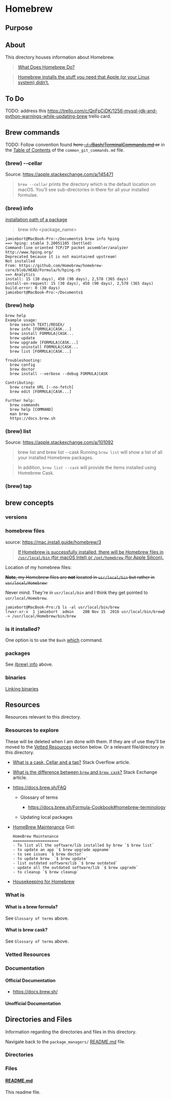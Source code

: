 # Homebrew

## Purpose

<!-- The purpose of this directory is to [...]. -->

## About

This directory houses information about Homebrew.

> [What Does Homebrew Do?](https://brew.sh/)

> [Homebrew installs the stuff you need that Apple (or your Linux system) didn’t.](https://brew.sh/)

<!-- [Some information about this directory.] -->

## To Do

TODO: address this https://trello.com/c/QnFpCjDK/1256-mysql-jdk-and-python-warnings-while-updating-brew trello card.

## Brew commands

TODO: Follow convention found ~~here [../../Bash/TerminalCommands.md](../../Bash/TerminalCommands.md) or~~ in the [Table of Contents](../../../Git/common_git_commands.md#table-of-contents) of the `common_git_commands.md` file.

### (brew) --cellar

Source: https://apple.stackexchange.com/a/145471

> `brew --cellar` prints the directory which is the default location on macOS. You'll see sub-directories in there for all your installed formulae.

### (brew) info

[installation path of a package](https://apple.stackexchange.com/questions/145437/where-can-i-find-the-installed-package-path-via-brew)

> brew info <package_name>

```
jamiebort@MacBook-Pro:~/Documents$ brew info hping
==> hping: stable 3.20051105 (bottled)
Command-line oriented TCP/IP packet assembler/analyzer
http://www.hping.org/
Deprecated because it is not maintained upstream!
Not installed
From: https://github.com/Homebrew/homebrew-core/blob/HEAD/Formula/h/hping.rb
==> Analytics
install: 15 (30 days), 450 (90 days), 2,578 (365 days)
install-on-request: 15 (30 days), 450 (90 days), 2,578 (365 days)
build-error: 0 (30 days)
jamiebort@MacBook-Pro:~/Documents$
```

### (brew) help

```
brew help
Example usage:
  brew search TEXT|/REGEX/
  brew info [FORMULA|CASK...]
  brew install FORMULA|CASK...
  brew update
  brew upgrade [FORMULA|CASK...]
  brew uninstall FORMULA|CASK...
  brew list [FORMULA|CASK...]

Troubleshooting:
  brew config
  brew doctor
  brew install --verbose --debug FORMULA|CASK

Contributing:
  brew create URL [--no-fetch]
  brew edit [FORMULA|CASK...]

Further help:
  brew commands
  brew help [COMMAND]
  man brew
  https://docs.brew.sh
```

### (brew) list

Source: https://apple.stackexchange.com/a/101092

> brew list and brew list --cask
> Running `brew list` will show a list of all your installed Homebrew packages.

> In addition, `brew list --cask` will provide the items installed using Homebrew Cask.

### (brew) tap

## brew concepts

### versions

### homebrew files

source: https://mac.install.guide/homebrew/3

> [If Homebrew is successfully installed, there will be Homebrew files in `/usr/local/bin` (for macOS Intel) or `/opt/homebrew` (for Apple Silicon).](<https://mac.install.guide/homebrew/3#:~:text=If%20Homebrew%20is%20successfully%20installed,homebrew%20(for%20Apple%20Silicon).>)

Location of my homebrew files:

~~**Note**, my Homebrew files are **not** located in `usr/local/bin` but rather in `usr/local/Homebrew`.~~

Never mind. They're in `usr/local/bin` and I think they get pointed to `usr/local/Homebrew`.

```
jamiebort@MacBook-Pro:/$ ls -al usr/local/bin/brew
lrwxr-xr-x  1 jamiebort  admin    28B Nov 15  2016 usr/local/bin/brew@ -> /usr/local/Homebrew/bin/brew
```

### is it installed?

One option is to use the `Bash` [which](../../Bash/TerminalCommands.md#which) command.

### packages

See [(brew) info](#brew-info) above.

### binaries

[Linking binaries](https://apple.stackexchange.com/a/226936)

## Resources

Resources relevant to this directory.

### Resources to explore

These will be deleted when I am done with them. If they are of use they'll be moved to the [Vetted Resources](#vetted-resources) section below. Or a relevant file/directory in this directory.

- [What is a cask, Cellar and a tap?](https://stackoverflow.com/questions/46403937/what-is-the-difference-between-brew-install-x-and-brew-cask-install-x) Stack Overflow article.

- [What is the difference between `brew` and `brew cask`?](https://apple.stackexchange.com/questions/125468/what-is-the-difference-between-brew-and-brew-cask) Stack Exchange article.

- https://docs.brew.sh/FAQ

  - Glossary of terms

    - https://docs.brew.sh/Formula-Cookbook#homebrew-terminology

  - Updating local packages

- [HomeBrew Maintenance](https://gist.github.com/kdabir/6201840) Gist:

  ```
  HomeBrew Maintenance
  ====================
  - To list all the software/lib installed by brew `$ brew list`
  - to update an app `$ brew upgrade appname`
  - to see issues `$ brew doctor`
  - to update brew  `$ brew update`
  - list outdated software/lib `$ brew outdated`
  - update all the outdated software/lib `$ brew upgrade`
  - to cleanup `$ brew cleanup`
  ```

- [Housekeeping for Homebrew](https://mac.install.guide/homebrew/8)

### What is

#### What is a brew formula?

See `Glossary of terms` above.

#### What is brew cask?

See `Glossary of terms` above.

### Vetted Resources

### Documentation

#### Official Documentation

- https://docs.brew.sh/

#### Unofficial Documentation

## Directories and Files

Information regarding the directories and files in this directory.

Navigate back to the `package_managers/` [README.md](../README.md) file.

### Directories

<!-- #### [directory_name/](./path_to_directory)

[About_this_directory.]

[More_info_about_this_directory.]

The `directory_name/` [README.md](./directory_name/README.md) file. -->

### Files

<!-- #### [name_of_other_file_in_here.extension]()

[About_this_file.]

[More_info_about_this_file.] -->

#### [README.md](./README.md)

This readme file.
